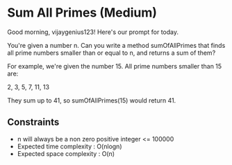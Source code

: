 # Sum All Primes (Medium)
Good morning, vijaygenius123! Here's our prompt for today.

You're given a number n. Can you write a method sumOfAllPrimes that finds all prime numbers smaller than or equal to n, and returns a sum of them?


For example, we're given the number 15. All prime numbers smaller than 15 are:

2, 3, 5, 7, 11, 13

They sum up to 41, so sumOfAllPrimes(15) would return 41.

## Constraints
- n will always be a non zero positive integer <= 100000
- Expected time complexity : O(nlogn)
- Expected space complexity : O(n)
